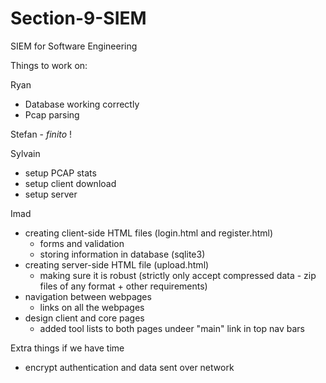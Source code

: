 # Section-9-SIEM
SIEM for Software Engineering

Things to work on:

Ryan
  - Database working correctly
  - Pcap parsing

Stefan - _finito_ !

Sylvain
  - setup PCAP stats
  - setup client download
  - setup server

Imad
- creating client-side HTML files (login.html and register.html)
  - forms and validation
  - storing information in database (sqlite3)
- creating server-side HTML file (upload.html)
  - making sure it is robust (strictly only accept compressed data - zip files of any format + other requirements) 
- navigation between webpages
  - links on all the webpages
- design client and core pages
  - added tool lists to both pages undeer "main" link in top nav bars

Extra things if we have time
  - encrypt authentication and data sent over network
